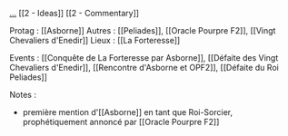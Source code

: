 [...](https://docs.google.com/document/d/1ao3PsWwQDvtp2Jhf27PDd5coEfx1R_AH3HNnyckhC6M/edit?usp=drive_link)
[[2 - Ideas]]
[[2 - Commentary]]

Protag : [[Asborne]]
Autres : [[Peliades]], [[Oracle Pourpre F2]], [[Vingt Chevaliers d'Enedir]]
Lieux : [[La Forteresse]]

Events : [[Conquête de La Forteresse par Asborne]], [[Défaite des Vingt Chevaliers d'Enedir]], [[Rencontre d'Asborne et OPF2]], [[Défaite du Roi Peliades]]

Notes :
- première mention d'[[Asborne]] en tant que Roi-Sorcier, prophétiquement annoncé par [[Oracle Pourpre F2]]